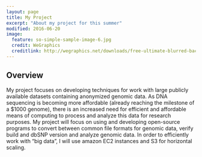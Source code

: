 ```yaml
---
layout: page
title: My Project
excerpt: "About my project for this summer"
modified: 2016-06-20
image:
  feature: so-simple-sample-image-6.jpg
  credit: WeGraphics
  creditlink: http://wegraphics.net/downloads/free-ultimate-blurred-background-pack/
---
```


## Overview
My project focuses on developing techniques for work with large publicly available datasets containing anonymized genomic data.  As DNA sequencing is becoming more affordable (already reaching the milestone of a $1000 genome), there is an increased need for efficient and affordable means of computing to process and analyze this data for research purposes.  My project will focus on using and developing open-source programs to convert between common file formats for genomic data, verify build and dbSNP version and analyze genomic data.  In order to efficiently work with “big data”, I will use amazon EC2 instances and S3 for horizontal scaling.